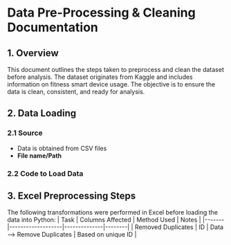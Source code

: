 # Data Pre-Processing & Cleaning Documentation

## 1. Overview
This document outlines the steps taken to preprocess and clean the dataset before analysis. The dataset originates from Kaggle and includes information on fitness smart device usage. 
The objective is to ensure the data is clean, consistent, and ready for analysis.

## 2. Data Loading
### 2.1 Source
* Data is obtained from CSV files
* **File name/Path**

### 2.2 Code to Load Data

## 3. Excel Preprocessing Steps
The following transformations were performed in Excel before loading the data into Python:
| Task  | Columns Affected  | Method Used  | Notes  |
|-------|-------------------|--------------|--------|
| Removed Duplicates | ID | Data --> Remove Duplicates | Based on unique ID |
